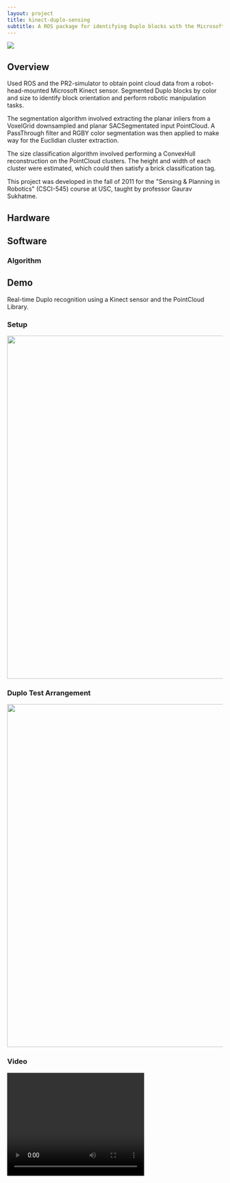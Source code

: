 ```yaml
---
layout: project
title: kinect-duplo-sensing
subtitle: A ROS package for identifying Duplo blocks with the Microsoft Kinect sensor.
---
```


<img src="http://niftyhedgehog.com/kinect-duplo-sensing/images/many_duplos_result.png">

## Overview
Used ROS and the PR2-simulator to obtain point cloud data from a robot-head-mounted Microsoft Kinect sensor. Segmented Duplo blocks by color and size to identify block orientation and perform robotic manipulation tasks. 

The segmentation algorithm involved extracting the planar inliers from a VoxelGrid downsampled and planar SACSegmentated input PointCloud. A PassThrough filter and RGBY color segmentation was then applied to make way for the Euclidian cluster extraction. 

The size classification algorithm involved performing a ConvexHull reconstruction on the PointCloud clusters. The height and width of each cluster were estimated, which could then satisfy a brick classification tag. 

This project was developed in the fall of 2011 for the "Sensing & Planning in Robotics" (CSCI-545) course at USC, taught by professor Gaurav Sukhatme.

## Hardware

## Software

### Algorithm

## Demo
Real-time Duplo recognition using a Kinect sensor and the PointCloud Library.

### Setup
<img src="http://niftyhedgehog.com/kinect-duplo-sensing/images/demo_setup.jpg" width="800">

### Duplo Test Arrangement
<img src="http://niftyhedgehog.com/kinect-duplo-sensing/images/demo_duplos.jpg" width="800">

### Video
<video width="320" height="240" controls>
	<source src="http://niftyhedgehog.com/kinect-duplo-sensing/images/duplo_kinect_demo.mpeg" type="video/mpeg">
</video>